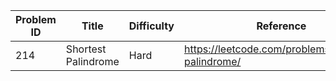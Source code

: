 | Problem ID | Title | Difficulty | Reference
| --- | --- | --- | ---
| 214 | Shortest Palindrome | Hard | https://leetcode.com/problems/shortest-palindrome/

